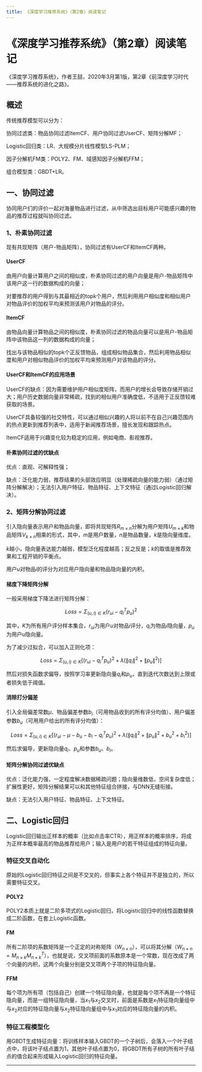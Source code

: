 ```yaml
---
title: 《深度学习推荐系统》（第2章）阅读笔记
---
```


# 《深度学习推荐系统》（第2章）阅读笔记

<script type="text/javascript" src="/include/head.js"></script>

《深度学习推荐系统》，作者王喆，2020年3月第1版，第2章《前深度学习时代——推荐系统的进化之路》。

## 概述

传统推荐模型可以分为：

协同过滤类：物品协同过滤ItemCF、用户协同过滤UserCF、矩阵分解MF；

Logistic回归类：LR、大规模分片线性模型LS-PLM；

因子分解机FM类：POLY2、FM、域感知因子分解机FFM；

组合模型类：GBDT+LR。

## 一、协同过滤

协同用户们的评价一起对海量物品进行过滤，从中筛选出目标用户可能感兴趣的物品的推荐过程就叫协同过滤。

### 1、朴素协同过滤

现有共现矩阵（用户-物品矩阵），协同过滤有UserCF和ItemCF两种。

#### UserCF

由用户向量计算用户之间的相似度，朴素协同过滤的用户向量是用户-物品矩阵中该用户这一行的数据构成的向量；

对要推荐的用户得到与其最相近的topk个用户，然后利用用户相似度和相似用户对物品评价的加权平均来预测该用户对物品的评分。

#### ItemCF

由物品向量计算物品之间的相似度，朴素协同过滤的物品向量可以是用户-物品矩阵中该物品这一列的数据构成的向量；

找出与该物品相似的topk个正反馈物品，组成相似物品集合，然后利用物品相似度和用户对相似物品评价的加权平均来预测用户对该物品的评分。

#### UserCF和ItemCF的应用场景

UserCF的缺点：因为需要维护用户相似度矩阵，而用户的增长会导致存储开销过大；用户历史数据向量非常稀疏，找到的相似用户准确度低，不适用于正反馈较难获取的场景。

UserCF具备较强的社交特性，可以通过相似兴趣的人将以前不在自己兴趣范围内的热点更新到推荐列表中，适用于新闻推荐场景，擅长发现和跟踪热点。

ItemCF适用于兴趣变化较为稳定的应用，例如电商、影视推荐。

#### 朴素协同过滤的优缺点

优点：直观、可解释性强；

缺点：泛化能力弱，推荐结果的头部效应明显（处理稀疏向量的能力弱）（通过矩阵分解解决）；无法引入用户特征、物品特征、上下文特征（通过Logistic回归解决）。

### 2、矩阵分解协同过滤

引入隐向量表示用户和物品向量，即将共现矩阵$R_{m \times n}$分解为用户矩阵$U_{m \times k}$和物品矩阵$V_{k \times n}$相乘的形式，其中，$m$是用户数量，$n$是物品数量，$k$是隐向量维度。

$k$越小，隐向量表达能力越弱，模型泛化程度越高；反之反是；$k$的取值是推荐效果和工程开销的平衡点。

用户$u$对物品$i$的评分为对应用户隐向量和物品隐向量的内积。

#### 梯度下降矩阵分解

一般采用梯度下降法进行矩阵分解：

$$Loss = \Sigma_{(u, i) \in K} (r_{ui} - q_i^Tp_u) ^ 2$$

其中，$K$为所有用户评分样本集合，$r_{ui}$为用户$u$对物品$i$评分，$q_i$为物品$i$隐向量，$p_u$为用户$u$隐向量。

为了减少过拟合，可以加入正则化项：

$$Loss = \Sigma_{(u, i) \in K} [(r_{ui} - q_i^Tp_u) ^ 2 + \lambda (\left \| q_i \right \| ^ 2 + \left \| p_u \right \| ^ 2)]$$

然后对损失函数求偏导，按照学习率更新隐向量$q_i$和$p_u$，直到迭代次数达到上限或者损失低于阈值。

#### 消除打分偏差

引入全局偏差常数$\mu$、物品偏差参数$b_i$（可用物品收到的所有评分均值）、用户偏差参数$b_u$（可用用户给出的所有评分均值）：

$$Loss = \Sigma_{(u, i) \in K} [(r_{ui} - \mu - b_u - b_i - q_i^Tp_u) ^ 2 + \lambda (\left \| q_i \right \| ^ 2 + \left \| p_u \right \| ^ 2 + b_u^2 + b_i^2)]$$

然后求偏导，更新隐向量$q_i$、$p_u$和参数$b_u$、$b_i$。

#### 矩阵分解协同过滤优缺点

优点：泛化能力强，一定程度解决数据稀疏问题；隐向量维数低，空间复杂度低；扩展性更好，矩阵分解结果可以和其他特征组合拼接，与DNN无缝衔接。

缺点：无法引入用户特征、物品特征、上下文特征。

## 二、Logistic回归

Logistic回归输出正样本的概率（比如点击率CTR），用正样本的概率排序，将成为正样本概率最高的物品推荐给用户；输入是用户的若干特征组成的特征向量。

### 特征交叉自动化

原始的Logistic回归特征之间是不交叉的，但事实上各个特征并不是独立的，所以需要特征交叉。

#### POLY2

POLY2本质上就是二阶多项式的Logistic回归，将Logistic回归中的线性函数替换成二阶函数，在套上Logistic函数。

#### FM

所有二阶项的系数矩阵是一个正定的对称矩阵（$W_{n\times n}$），可以将其分解（$W_{n\times n} = M_{n\times k}M_{n\times k}^T$），也就是说，交叉项前面的系数原本是一个常数，现在改成了两个向量的内积，这两个向量分别是交叉项两个子项的特征隐向量。

#### FFM

每个项为所有项（包括自己）创建一个特征隐向量，也就是每个项不再是一个特征隐向量，而是一组特征隐向量，当$x_1$与$x_2$交叉时，前面是系数是$x_1$特征隐向量组中与$x_2$对应的特征隐向量与$x_2$特征隐向量组中与$x_1$对应的特征隐向量的内积。

### 特征工程模型化

用GBDT生成特征向量：将训练样本输入GBDT的一个子树后，会落入一个叶子结点中，将该叶子结点置为1，其他叶子结点置为0，将GBDT所有子树的所有叶子结点的值合起来形成输入Logistic回归的特征向量。

---

<script type="text/javascript" src="/include/tail.js"></script>
